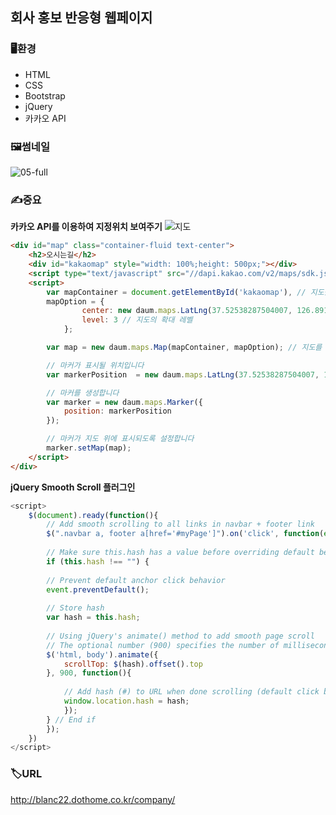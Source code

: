 ## 회사 홍보 반응형 웹페이지

### 🖥환경
- HTML
- CSS
- Bootstrap
- jQuery
- 카카오 API

### 🖼썸네일
![05-full](https://user-images.githubusercontent.com/83056872/128047862-d9064f89-883b-41f7-b13a-796c7927b5d7.jpg)

### ✍중요

**카카오 API를 이용하여 지정위치 보여주기**
![지도](https://user-images.githubusercontent.com/83056872/128048296-d2da4f28-9074-499c-a9ac-9eb14e221bc0.JPG)
```html
<div id="map" class="container-fluid text-center">
    <h2>오시는길</h2>
    <div id="kakaomap" style="width: 100%;height: 500px;"></div>
    <script type="text/javascript" src="//dapi.kakao.com/v2/maps/sdk.js?appkey=1b64a4ecf605e8f55bd0b3f1be7b9340"></script>
    <script> 
        var mapContainer = document.getElementById('kakaomap'), // 지도를 표시할 div 
        mapOption = { 
                center: new daum.maps.LatLng(37.52538287504007, 126.89139198462752), // 지도의 중심좌표
                level: 3 // 지도의 확대 레벨
            };

        var map = new daum.maps.Map(mapContainer, mapOption); // 지도를 생성합니다

        // 마커가 표시될 위치입니다 
        var markerPosition  = new daum.maps.LatLng(37.52538287504007, 126.89139198462752); 

        // 마커를 생성합니다
        var marker = new daum.maps.Marker({
            position: markerPosition
        });

        // 마커가 지도 위에 표시되도록 설정합니다
        marker.setMap(map);
    </script>
</div>
```

**jQuery Smooth Scroll 플러그인**
```javascript
<script>
    $(document).ready(function(){
        // Add smooth scrolling to all links in navbar + footer link
        $(".navbar a, footer a[href='#myPage']").on('click', function(event) {
    
        // Make sure this.hash has a value before overriding default behavior
        if (this.hash !== "") {
    
        // Prevent default anchor click behavior
        event.preventDefault();
    
        // Store hash
        var hash = this.hash;
    
        // Using jQuery's animate() method to add smooth page scroll
        // The optional number (900) specifies the number of milliseconds it takes to scroll to the specified area
        $('html, body').animate({
            scrollTop: $(hash).offset().top
        }, 900, function(){
    
            // Add hash (#) to URL when done scrolling (default click behavior)
            window.location.hash = hash;
            });
        } // End if
        });
    })
</script>
```

### 🏷URL
http://blanc22.dothome.co.kr/company/
